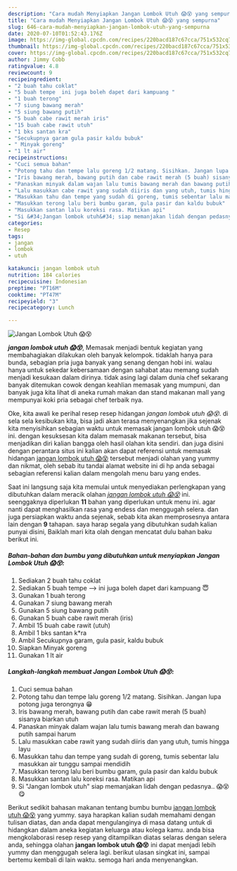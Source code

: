 ```yaml
---
description: "Cara mudah Menyiapkan Jangan Lombok Utuh 😱😵 yang sempurna"
title: "Cara mudah Menyiapkan Jangan Lombok Utuh 😱😵 yang sempurna"
slug: 646-cara-mudah-menyiapkan-jangan-lombok-utuh-yang-sempurna
date: 2020-07-10T01:52:43.176Z
image: https://img-global.cpcdn.com/recipes/220bacd187c67cca/751x532cq70/jangan-lombok-utuh-😱😵-foto-resep-utama.jpg
thumbnail: https://img-global.cpcdn.com/recipes/220bacd187c67cca/751x532cq70/jangan-lombok-utuh-😱😵-foto-resep-utama.jpg
cover: https://img-global.cpcdn.com/recipes/220bacd187c67cca/751x532cq70/jangan-lombok-utuh-😱😵-foto-resep-utama.jpg
author: Jimmy Cobb
ratingvalue: 4.8
reviewcount: 9
recipeingredient:
- "2 buah tahu coklat"
- "5 buah tempe  ini juga boleh dapet dari kampuang "
- "1 buah terong"
- "7 siung bawang merah"
- "5 siung bawang putih"
- "5 buah cabe rawit merah iris"
- "15 buah cabe rawit utuh"
- "1 bks santan kra"
- "Secukupnya garam gula pasir kaldu bubuk"
- " Minyak goreng"
- "1 lt air"
recipeinstructions:
- "Cuci semua bahan"
- "Potong tahu dan tempe lalu goreng 1/2 matang. Sisihkan. Jangan lupa potong juga terongnya 😁"
- "Iris bawang merah, bawang putih dan cabe rawit merah (5 buah) sisanya biarkan utuh"
- "Panaskan minyak dalam wajan lalu tumis bawang merah dan bawang putih sampai harum"
- "Lalu masukkan cabe rawit yang sudah diiris dan yang utuh, tumis hingga layu"
- "Masukkan tahu dan tempe yang sudah di goreng, tumis sebentar lalu masukkan air tunggu sampai mendidih"
- "Masukkan terong lalu beri bumbu garam, gula pasir dan kaldu bubuk"
- "Masukkan santan lalu koreksi rasa. Matikan api"
- "Si &#34;Jangan lombok utuh&#34; siap memanjakan lidah dengan pedasnya.. 😱😵😋"
categories:
- Resep
tags:
- jangan
- lombok
- utuh

katakunci: jangan lombok utuh 
nutrition: 184 calories
recipecuisine: Indonesian
preptime: "PT16M"
cooktime: "PT47M"
recipeyield: "3"
recipecategory: Lunch

---
```



![Jangan Lombok Utuh 😱😵](https://img-global.cpcdn.com/recipes/220bacd187c67cca/751x532cq70/jangan-lombok-utuh-😱😵-foto-resep-utama.jpg)

<b><i>jangan lombok utuh 😱😵</i></b>, Memasak menjadi bentuk kegiatan yang membahagiakan dilakukan oleh banyak kelompok. tidaklah hanya para bunda, sebagian pria juga banyak yang senang dengan hobi ini. walau hanya untuk sekedar kebersamaan dengan sahabat atau memang sudah menjadi kesukaan dalam dirinya. tidak asing lagi dalam dunia chef sekarang banyak ditemukan cowok dengan keahlian memasak yang mumpuni, dan banyak juga kita lihat di aneka rumah makan dan stand makanan mall yang mempunyai koki pria sebagai chef terbaik nya.

Oke, kita awali ke perihal resep resep hidangan <i>jangan lombok utuh 😱😵</i>. di sela sela kesibukan kita, bisa jadi akan terasa menyenangkan jika sejenak kita menyisihkan sebagian waktu untuk memasak jangan lombok utuh 😱😵 ini. dengan kesuksesan kita dalam memasak makanan tersebut, bisa menjadikan diri kalian bangga oleh hasil olahan kita sendiri. dan juga disini dengan perantara situs ini kalian akan dapat referensi untuk memasak hidangan <u>jangan lombok utuh 😱😵</u> tersebut menjadi olahan yang yummy dan nikmat, oleh sebab itu tandai alamat website ini di hp anda sebagai sebagian referensi kalian dalam mengolah menu baru yang endes.




Saat ini langsung saja kita memulai untuk menyediakan perlengkapan yang dibutuhkan dalam meracik olahan <u><i>jangan lombok utuh 😱😵</i></u> ini. seenggaknya diperlukan <b>11</b> bahan yang diperlukan untuk menu ini. agar nanti dapat menghasilkan rasa yang endess dan menggugah selera. dan juga persiapkan waktu anda sejenak, sebab kita akan memprosesnya antara lain dengan <b>9</b> tahapan. saya harap segala yang dibutuhkan sudah kalian punyai disini, Baiklah mari kita olah dengan mencatat dulu bahan baku berikut ini.

<!--inarticleads1-->

##### Bahan-bahan dan bumbu yang dibutuhkan untuk menyiapkan Jangan Lombok Utuh 😱😵:

1. Sediakan 2 buah tahu coklat
1. Sediakan 5 buah tempe --&gt; ini juga boleh dapet dari kampuang 😇
1. Gunakan 1 buah terong
1. Gunakan 7 siung bawang merah
1. Gunakan 5 siung bawang putih
1. Gunakan 5 buah cabe rawit merah (iris)
1. Ambil 15 buah cabe rawit (utuh)
1. Ambil 1 bks santan k*ra
1. Ambil Secukupnya garam, gula pasir, kaldu bubuk
1. Siapkan  Minyak goreng
1. Gunakan 1 lt air




<!--inarticleads2-->

##### Langkah-langkah membuat Jangan Lombok Utuh 😱😵:

1. Cuci semua bahan
1. Potong tahu dan tempe lalu goreng 1/2 matang. Sisihkan. Jangan lupa potong juga terongnya 😁
1. Iris bawang merah, bawang putih dan cabe rawit merah (5 buah) sisanya biarkan utuh
1. Panaskan minyak dalam wajan lalu tumis bawang merah dan bawang putih sampai harum
1. Lalu masukkan cabe rawit yang sudah diiris dan yang utuh, tumis hingga layu
1. Masukkan tahu dan tempe yang sudah di goreng, tumis sebentar lalu masukkan air tunggu sampai mendidih
1. Masukkan terong lalu beri bumbu garam, gula pasir dan kaldu bubuk
1. Masukkan santan lalu koreksi rasa. Matikan api
1. Si &#34;Jangan lombok utuh&#34; siap memanjakan lidah dengan pedasnya.. 😱😵😋




Berikut sedikit bahasan makanan tentang bumbu bumbu <u>jangan lombok utuh 😱😵</u> yang yummy. saya harapkan kalian sudah memahami dengan tulisan diatas, dan anda dapat mengulanginya di masa datang untuk di hidangkan dalam aneka kegiatan keluarga atau kolega kamu. anda bisa mengkolaborasi resep resep yang ditampilkan diatas selaras dengan selera anda, sehingga olahan <b>jangan lombok utuh 😱😵</b> ini dapat menjadi lebih yummy dan menggugah selera lagi. berikut ulasan singkat ini, sampai bertemu kembali di lain waktu. semoga hari anda menyenangkan.
